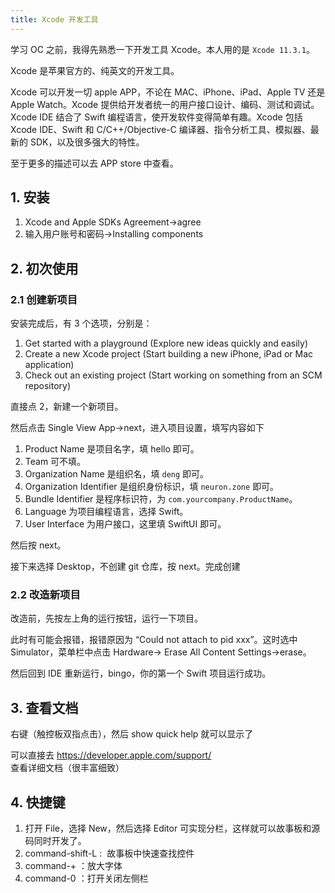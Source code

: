 ```yaml
---
title: Xcode 开发工具
---
```


学习 OC 之前，我得先熟悉一下开发工具 Xcode。本人用的是 `Xcode 11.3.1`。

Xcode 是苹果官方的、纯英文的开发工具。

Xcode 可以开发一切 apple APP，不论在 MAC、iPhone、iPad、Apple TV 还是 Apple Watch。Xcode 提供给开发者统一的用户接口设计、编码、测试和调试。Xcode IDE 结合了 Swift 编程语言，使开发软件变得简单有趣。Xcode 包括 Xcode IDE、Swift 和 C/C++/Objective-C 编译器、指令分析工具、模拟器、最新的 SDK，以及很多强大的特性。

至于更多的描述可以去 APP store 中查看。

## 1. 安装

1. Xcode and Apple SDKs Agreement→agree
2. 输入用户账号和密码→Installing components

## 2. 初次使用

### 2.1 创建新项目

安装完成后，有 3 个选项，分别是：

1. Get started with a playground (Explore new ideas quickly and easily)
2. Create a new Xcode project (Start building a new iPhone, iPad or Mac application)
3. Check out an existing project (Start working on something from an SCM repository)

直接点 2，新建一个新项目。

然后点击 Single View App→next，进入项目设置，填写内容如下

1. Product Name 是项目名字，填 hello 即可。
2. Team 可不填。
3. Organization Name 是组织名，填 `deng` 即可。
4. Organization Identifier 是组织身份标识，填 `neuron.zone` 即可。
5. Bundle Identifier 是程序标识符，为 `com.yourcompany.ProductName`。
6. Language 为项目编程语言，选择 Swift。
7. User Interface 为用户接口，这里填 SwiftUI 即可。

然后按 next。

接下来选择 Desktop，不创建 git 仓库，按 next。完成创建

### 2.2 改造新项目

改造前，先按左上角的运行按钮，运行一下项目。

此时有可能会报错，报错原因为 “Could not attach to pid xxx”。这时选中 Simulator，菜单栏中点击 Hardware→ Erase All Content Settings→erase。

然后回到 IDE 重新运行，bingo，你的第一个 Swift 项目运行成功。

## 3. 查看文档

右键（触控板双指点击），然后 show quick help 就可以显示了

可以直接去 <https://developer.apple.com/support/> 查看详细文档（很丰富细致）

## 4. 快捷键

1. 打开 File，选择 New，然后选择 Editor 可实现分栏，这样就可以故事板和源码同时开发了。
2. command-shift-L :  故事板中快速查找控件
3. command-+ ：放大字体
4. command-0 ：打开关闭左侧栏
